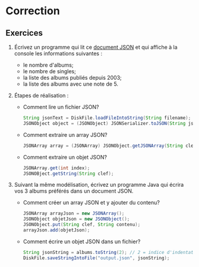 # Correction

## Exercices

1. Écrivez un programme qui lit ce [document JSON](json/collection.json) et qui affiche à la
   console les informations suivantes :
   * le nombre d'albums;
   * le nombre de singles;
   * la liste des albums publiés depuis 2003;
   * la liste des albums avec une note de 5.

2. Étapes de réalisation :

   * Comment lire un fichier JSON?

        ```java
        String jsonText = DiskFile.loadFileIntoString(String filename);
        JSONObject object = (JSONObject) JSONSerializer.toJSON(String jsonText);
        ```

   * Comment extraire un array JSON?

        ```java
        JSONArray array = (JSONArray) JSONObject.getJSONArray(String clef);
        ```

   * Comment extraire un objet JSON?

        ```java
        JSONArray.get(int index);
        JSONOBject.getString(String clef);
        ```


2. Suivant la même modélisation, écrivez un programme Java qui écrira vos 3
   albums préférés dans un document JSON.

   * Comment créer un array JSON et y ajouter du contenu?

        ```java
        JSONArray arrayJson = new JSONArray();
        JSONObject objetJson = new JSONObject();
        JSONObject.put(String clef, String contenu);
        arrayJson.add(objetJson);
        ```
   * Comment écrire un objet JSON dans un fichier?

        ```java
        String jsonString = albums.toString(2); // 2 = indice d'indentation
        DiskFile.saveStringIntoFile("output.json", jsonString);
        ```
